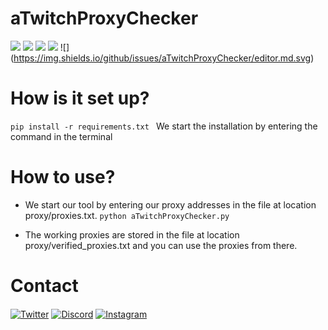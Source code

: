 # aTwitchProxyChecker
![](https://img.shields.io/github/stars/aTwitchProxyChecker/editor.md.svg) ![](https://img.shields.io/github/forks/aTwitchProxyChecker/editor.md.svg) ![](https://img.shields.io/github/tag/aTwitchProxyChecker/editor.md.svg) ![](https://img.shields.io/github/release/aTwitchProxyChecker/editor.md.svg) ![] (https://img.shields.io/github/issues/aTwitchProxyChecker/editor.md.svg)

# How is it set up?
```pip install -r requirements.txt ```
We start the installation by entering the command in the terminal

# How to use?
- We start our tool by entering our proxy addresses in the file at location proxy/proxies.txt.
```python aTwitchProxyChecker.py```

- The working proxies are stored in the file at location proxy/verified_proxies.txt and you can use the proxies from there.

# Contact
<a href="https://twitter.com/absoft1" target="_blank"><img align="center" alt="Twitter" src="https://img.shields.io/badge/-Twitter-1DA1F2?style=flat-square&logo=twitter&logoColor=white" /></a> <a href="https://discord.com/users/711342691656532021/" target="_blank"><img align="center" alt="Discord" src="https://img.shields.io/badge/-Discord-7289DA?style=flat-square&logo=discord&logoColor=white" /></a> <a href="https://www.instagram.com/abloit1/" target="_blank"><img align="center" alt="Instagram" src="https://img.shields.io/badge/-Instagram-ba4acc?style=flat-square&logo=instagram&logoColor=white" /></a>
